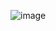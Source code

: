 ![image](https://user-images.githubusercontent.com/55964635/175840509-3d418e9a-131d-48d8-b53a-c84190b50855.png)